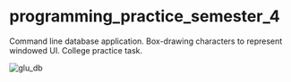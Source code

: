 # programming_practice_semester_4
Command line database application. Box-drawing characters to represent windowed UI. College practice task.

![glu_db](https://user-images.githubusercontent.com/13202642/29994776-5de0785e-8fe0-11e7-9c55-215dab315ca1.gif)
